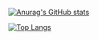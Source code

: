 [![Anurag's GitHub stats](https://github-readme-stats.vercel.app/api?username=LukePasax&theme=vision-friendly-dark&show_icons=true&count_private=true)](https://github.com/LukePasax)

[![Top Langs](https://github-readme-stats.vercel.app/api/top-langs/?username=LukePasax&theme=vision-friendly-dark)](https://github.com/LukePasax)
